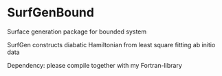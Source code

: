 # SurfGenBound
Surface generation package for bounded system

SurfGen constructs diabatic Hamiltonian from least square fitting ab initio data

Dependency: please compile together with my Fortran-library